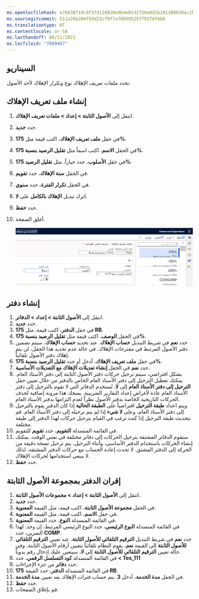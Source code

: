 ```yaml
---
ms.openlocfilehash: e7b638719c9f37d128920e0b4e6532f20a0d1b281388b39ac1b14327b4333b76
ms.sourcegitcommit: 511a76b204f93d23cf9f7a70059525f79170f6bb
ms.translationtype: HT
ms.contentlocale: ar-SA
ms.lasthandoff: 08/11/2021
ms.locfileid: "7099467"
---
```

## <a name="scenario"></a>السيناريو
تحدد ملفات تعريف الإهلاك نوع وتكرار الإهلاك لأحد الأصول.


## <a name="create-a-depreciation-profile"></a>إنشاء ملف تعريف الإهلاك

1.  انتقل إلى **الأصول الثابتة > إعداد > ملفات تعريف الإهلاك**.
2.  حدد **جديد‏‎**.
3.  في حقل **ملف تعريف الإهلاك**، اكتب قيمة مثل **175%**.
4.  في الحقل **الاسم**، اكتب اسماً مثل **تقليل الرصيد بنسبة 175%**.
5.  في حقل **الأسلوب**، حدد خياراً، مثل **تقليل الرصيد 175%**.
6.  في الحقل **سنة الإهلاك**، حدد **تقويم**.
7.  في الحقل **تكرار الفترة**، حدد **سنوي**.
8.  اترك تبديل **الإهلاك بالكامل** على **لا**.
9.  حدد **حفظ**.
10. أغلق الصفحة.


    ![لقطة صفحة ملفات تعريف الإهلاك.](../media/depreciation-profile.png)

## <a name="create-a-book"></a>إنشاء دفتر

1.  انتقل إلى **الأصول الثابتة > إعداد > الدفاتر**.
2.  حدد **جديد‏‎**.
3.  في حقل **الدفتر**، اكتب قيمة، مثل **175 RB**.
4.  في الحقل **الوصف**، اكتب قيمة مثل **تقليل الرصيد بنسبة 175%**.
5.  حدد **نعم** في شريط التبديل **حساب الإهلاك**. عند تحديد **حساب الإهلاك**، سيتم تضمين دفتر الأصول المرتبط في مقترحات الإهلاك. في حالة عدم تحديد هذا الحقل، لن يتم إهلاك دفتر الأصول تلقائياً.
6.  في حقل **ملف تعريف الإهلاك**، أدخل أو حدد **تقليل الرصيد بنسبة 175%**.
7.  حدد **نعم** في الحقل **إنشاء تعديلات الإهلاك مع التعديلات الأساسية**.
8.  بشكل افتراضي، سيتم ترحيل حركات دفتر الأصول الثابتة إلى دفتر الأستاذ العام. يمكنك تعطيل الترحيل إلى دفتر الأستاذ العام الخاص بالدفتر من خلال تعيين حقل **الترحيل إلى دفتر الأستاذ العام** إلى **لا**. تُستخدم الدفاتر التي لا تقوم بالترحيل إلى دفتر الأستاذ العام عادة لأغراض إعداد التقارير الضريبية. يمنحك هذا مرونة إضافية لحذف الحركات التاريخية الخاصة بدفتر الأصول نظراً لعدم التزامها بدفتر الأستاذ العام.
9.  ويتم اعداد **طبقة الترحيل** افتراضياً على **الطبقة الحالية** إذا كان الدفتر يقوم بالترحيل إلى دفتر الأستاذ العام، وعلى **لا شيء** إذا لم يتم ترحيله إلى دفتر الأستاذ العام. قم بتحديث طبقة الترحيل إذا كنت ترغب في القيام بترحيل حركات لهذا الدفتر إلى طبقة مختلفة.
10. في القائمة المنسدلة **التقويم**، حدد **تقويم** للتقويم.
11. ستقوم الدفاتر المشتقة بترحيل الحركات إلى دفاتر مختلفة في نفس الوقت. يمكنك إنشاء الحركات باستخدام الدفتر الأساسي، وأثناء الترحيل، يتم ترحيل نسخة دقيقة من الحركة إلى الدفتر المشتق. لا تحدث إعادة الحساب مع حركات الدفتر المشتقة، لذلك لا ينبغي استخدامها لحركات الإهلاك.
12. حدد **حفظ**.


## <a name="associate-the-book-with-a-fixed-asset-group"></a>إقران الدفتر بمجموعة الأصول الثابتة

1.  انتقل إلى **الأصول الثابتة > إعداد > مجموعات الأصول الثابتة**.
2.  حدد **جديد‏‎**.
3. في الحقل **مجموعة الأصول الثابتة**، اكتب قيمة، مثل القيمة **المعنوية**.
4.  في حقل **الاسم**، اكتب قيمة، مثل القيمة **المعنوية**.
5.  في القائمة المنسدلة **النوع**، حدد القيمة **المعنوية**.
6. في القائمة المنسدلة **النوع الرئيسي**، حدد النوع الرئيسي المرتبط، إن وجد. لهذا التمرين، حدد **COMP**.
7. حدد **نعم** في شريط التبديل **الترقيم التلقائي للأصول الثابتة**.  عند تعيين **الترقيم التلقائي للأصول الثابتة** إلى القيمة **نعم**، يقوم النظام تلقائياً بتعيين أرقام الأصول الثابتة. وفي حالة تعيين **الترقيم التلقائي للأصول الثابتة** إلى **لا**، سيتعين عليك إدخال رقم يدوياً.
8. في القائمة المنسدلة **كود التسلسل الرقمي**، حدد **< Tes_111**
9. حدد **دفاتر** من جزء الإجراءات.
10. في القائمة المنسدلة **الدفتر**، حدد القيمة **175 RB**.
11. في الحقل **مدة الخدمة**، أدخل **3**. يتم حساب فترات الإهلاك بعد تعيين **مدة الخدمة**.
12. حدد **حفظ**.
13. قم بإغلاق الصفحات.


